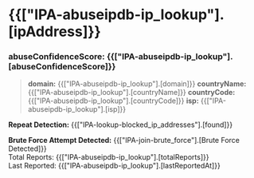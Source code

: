# {{["IPA-abuseipdb-ip_lookup"].[ipAddress]}}
### abuseConfidenceScore: {{["IPA-abuseipdb-ip_lookup"].[abuseConfidenceScore]}}
> **domain:** {{["IPA-abuseipdb-ip_lookup"].[domain]}}
> **countryName:** {{["IPA-abuseipdb-ip_lookup"].[countryName]}}
> **countryCode:** {{["IPA-abuseipdb-ip_lookup"].[countryCode]}}
> **isp:** {{["IPA-abuseipdb-ip_lookup"].[isp]}}

**Repeat Detection:** {{["IPA-lookup-blocked_ip_addresses"].[found]}}

**Brute Force Attempt Detected:** {{["IPA-join-brute_force"].[Brute Force Detected]}} \
Total Reports: {{["IPA-abuseipdb-ip_lookup"].[totalReports]}} \
Last Reported: {{["IPA-abuseipdb-ip_lookup"].[lastReportedAt]}}
